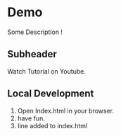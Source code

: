 # Demo

Some Description !

## Subheader

Watch Tutorial on Youtube.

 ## Local Development

 1. Open Index.html in your browser.
 2. have fun.
 3. line added to index.html
